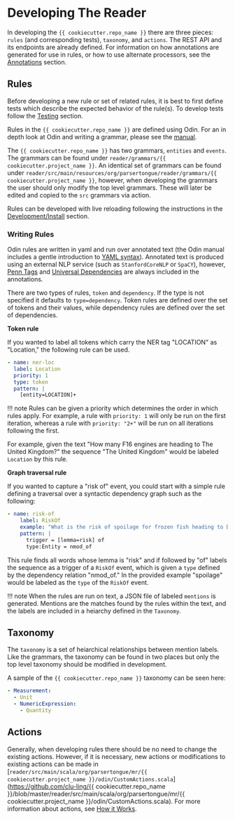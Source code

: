 # Developing The Reader

In developing the `{{ cookiecutter.repo_name }}` there are three pieces: `rules` (and corresponding tests), `taxonomy`, and `actions`. The REST API and its endpoints are already defined. For information on how annotations are generated for use in rules, or how to use alternate processors, see the [Annotations](./annotations.md) section.

## Rules

Before developing a new rule or set of related rules, it is best to first define tests which describe the expected behavior of the rule(s). To develop tests follow the [Testing](./test.md) section.

Rules in the `{{ cookiecutter.repo_name }}` are defined using Odin. For an in depth look at Odin and writing a grammar, please see the [manual](https://arxiv.org/pdf/1509.07513.pdf).

The `{{ cookiecutter.repo_name }}` has two grammars, `entities` and `events`. The grammars can be found under `reader/grammars/{{ cookiecutter.project_name }}`. An identical set of grammars can be found under `reader/src/main/resources/org/parsertongue/reader/grammars/{{ cookiecutter.project_name }}`, however, when developing the grammars the user should only modify the top level grammars. These will later be edited and copied to the `src` grammars via action.

Rules can be developed with live reloading following the instructions in the [Development/Install](./install.md) section.

### Writing Rules

Odin rules are written in yaml and run over annotated text (the Odin manual includes a gentle introduction to [YAML syntax](https://arxiv.org/pdf/1509.07513.pdf#subsection.4.1)). Annotated text is produced using an external NLP service (such as `StanfordCoreNLP` or `SpaCY`), however, [Penn Tags](https://www.ling.upenn.edu/courses/Fall_2003/ling001/penn_treebank_pos.html) and [Universal Dependencies](https://universaldependencies.org/) are always included in the annotations.

There are two types of rules, `token` and `dependency`. If the type is not specified it defaults to `type=dependency`. Token rules are defined over the set of tokens and their values, while dependency rules are defined over the set of dependencies.

**Token rule**

If you wanted to label all tokens which carry the NER tag "LOCATION" as "Location," the following rule can be used.

```yaml
- name: ner-loc
  label: Location
  priority: 1
  type: token
  pattern: |
    [entity=LOCATION]+
```

!!! note
    Rules can be given a priority which determines the order in which rules apply. For example, a rule with `priority: 1` will only be run on the first iteration, whereas a rule with `priority: "2+"` will be run on all iterations following the first.

For example, given the text "How many F16 engines are heading to The United Kingdom?" the sequence "The United Kingdom" would be labeled `Location` by this rule.

**Graph traversal rule**

If you wanted to capture a "risk of" event, you could start with a simple rule defining a traversal over a syntactic dependency graph such as the following:

```yaml
- name: risk-of
    label: RiskOf
    example: "What is the risk of spoilage for frozen fish heading to Dubai on August 24th 2020?"
    pattern: |
      trigger = [lemma=risk] of
      type:Entity = nmod_of
```

This rule finds all words whose lemma is "risk" and if followed by "of" labels the sequence as a trigger of a `RiskOf` event, which is given a `type` defined by the dependency relation "nmod_of." In the provided example "spoilage" would be labeled as the `type` of the `RiskOf` event.

!!! note
    When the rules are run on text, a JSON file of labeled `mentions` is generated. Mentions are the matches found by the rules within the text, and the labels are included in a heiarchy defined in the `Taxonomy`.

## Taxonomy

The `taxonomy` is a set of heiarchical relationships between mention labels. Like the grammars, the taxonomy can be found in two places but only the top level taxonomy should be modified in development.

A sample of the `{{ cookiecutter.repo_name }}` taxonomy can be seen here:

```yaml
- Measurement:
  - Unit
  - NumericExpression:
    - Quantity
```

## Actions

Generally, when developing rules there should be no need to change the existing actions. However, if it is necessary, new actions or modifications to existing actions can be made in [`reader/src/main/scala/org/parsertongue/mr/{{ cookiecutter.project_name }}/odin/CustomActions.scala`](https://github.com/clu-ling/{{ cookiecutter.repo_name }}/blob/master/reader/src/main/scala/org/parsertongue/mr/{{ cookiecutter.project_name }}/odin/CustomActions.scala). For more information about actions, see [How it Works](./howitworks.md).